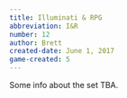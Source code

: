 ```yaml
---
title: Illuminati & RPG
abbreviation: I&R
number: 12
author: Brett
created-date: June 1, 2017
game-created: 5
---
```

Some info about the set TBA.
